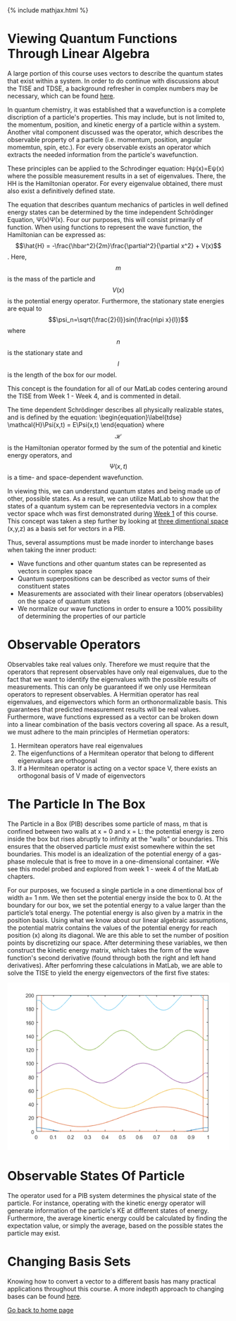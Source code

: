 {% include mathjax.html %} 


# Viewing Quantum Functions Through Linear Algebra

A large portion of this course uses vectors to describe the quantum states that exist within a system. 
In order to do continue with discussions about the TISE and TDSE, a background refresher in complex numbers may be necessary,
which can be found [here](/Complex_Numbers.md).

In quantum chemistry, it was established that a wavefunction is a complete discription of a particle's properties. This may include, but
is not limited to, the momentum, position, and kinetic energy of a particle within a system. Another vital component discussed was the 
operator, which describes the observable property of a particle (i.e. momentum, position, angular momemtun, spin, etc.). For every 
observable exists an operator which extracts the needed information from the particle's wavefunction. 

These principles can be applied to the Schrodinger equation: Hψ(x)=Eψ(x) where the possible measurement results in a set of eigenvalues.
There, the HH is the Hamiltonian operator.
For every eigenvalue obtained, there must also exist a definitively defined state. 

The equation that describes quantum mechanics of particles in well defined energy states can be determined by the time independent 
Schrödinger Equation, Ψ(x)Ψ(x). Four our purposes, this will consist primarily of function. When using functions to represent the wave function, the Hamiltonian can be expressed as: $$\hat{H} = -\frac{\hbar^2}{2m}\frac{\partial^2}{\partial x^2} + V(x)$$. Here, $$m$$ is the mass of the particle and $$V(x)$$ is the potential energy operator. Furthermore, the stationary state energies are equal to $$\psi_n=\sqrt{\frac{2}{l}}sin(\frac{n\pi x}{l})$$ where $$n$$ is the stationary state and $$l$$ is the length of the box for our model.

This concept is the foundation for all of our MatLab codes centering around the TISE from Week 1 - Week 4, and is commented in detail.


The time dependent Schrödinger describes all physically realizable states, 
and is defined by the equation: \begin{equation}\label{tdse} \mathcal{H}\Psi(x,t) = E\Psi(x,t) \end{equation} 
where $$\mathcal{H}$$ is the Hamiltonian operator formed 
by the sum of the potential and kinetic energy operators, and $$\Psi(x,t)$$ is a time- and space-dependent wavefunction.

In viewing this, we can understand quantum states and being made up of other, possible states. As a result, we can utilize MatLab
to show that the states of a quantum system can be representedvia vectors in a complex vector space whch was first demonstrated 
during [Week 1](/MLW1.md) of this course. This concept was taken a step further by looking at [three dimentional space](/MLW4.md) (x,y,z) as a basis set for vectors in a PIB.

Thus, several assumptions must be made inorder to interchange bases when taking the inner product:
* Wave functions and other quantum states can be represented as vectors in complex  space
* Quantum superpositions can be described as vector sums of their constituent states
* Measurements are associated with their linear operators (observables) on the space of quantum states
* We normalize our wave functions in order to ensure a 100% possibility of determining the properties of our particle  
 

# Observable Operators 

Observables take real values only. Therefore we must require that the operators that represent observables have only real eigenvalues, due to the fact that we want to identify the eigenvalues with the possible results of measurements. This can only be guaranteed if we only use Hermitean operators to represent observables. A Hermitian operator has real eigenvalues, and eigenvectors which form an orthonormalizable basis. This guarantees that predicted measurement results will be real values. Furthermore, wave functions expressed as a vector can be broken down into a linear combination of the basis vectors covering all space. As a result, we must adhere to the main principles of Hermetian operators:
1. Hermitean operators have real eigenvalues
1. The eigenfunctions of a Hermitean operator that belong to different eigenvalues are orthogonal
1. If a Hermitean operator is acting on a vector space V, there exists an orthogonal basis
of V made of eigenvectors

# The Particle In The Box

The Particle in a Box (PIB) describes some particle of mass, m that is confined between two walls at x = 0 and x = L: 
the potential energy is zero inside the box but rises abruptly to infinity at the "walls" or boundaries. This ensures that the 
observed particle *must* exist somewhere within the set boundaries.
This model is an idealization of the potential energy of a gas-phase molecule that is free to move in a one-dimensional container.
*We see this model probed and explored from week 1 - week 4 of the MatLab chapters.

For our purposes, we focused a single particle in a one dimentional box of width a= 1 nm. We then set the potential energy inside the box to 0. At the boundary for our box, we set the potential energy to a value larger than the particle’s total energy. The potential energy is  also given by a matrix in the position basis. Using what we know about our linear algebraic assumptions, the potential matrix contains the values of the potential energy for reach position (x) along its diagonal. We are this able to set the number of position points by discretizing our space. After determining these variables, we then construct the kinetic energy matrix, which takes the form of the wave function's second derivative (found through both the right and left hand derivatives). After perfomring these calculations in MatLab, we are able to solve the TISE to yield the energy eigenvectors of the first five states:

![eigenvectors](/eigenvalues.png)


# Observable States Of Particle

The operator used for a PIB system determines the physical state of the particle. For instance, operating with the kinetic energy 
operator will generate information of the particle's KE at different states of energy. Furthermore, the average kinertic energy could be 
calculated by finding the expectation value, or simply the average, based on the possible states the particle may exist. 

# Changing Basis Sets 

Knowing how to convert a vector to a different basis has many practical applications throughout this course. A more indepth 
approach to changing bases can be found [here](/Bases.md).

[Go back to home page](/README.md)

